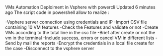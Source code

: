 VMs Automation Deploiment in Vsphere with powercli
 Updated 6 minutes ago
The script code in powershell allow to realize :

-Vsphere server connection using credentials and IP
-Import CSV file containing 10 VM features
-Check the Features and validate or not
-Create VMs according to the total line in the csc file
-Brief after create or not the vm in the terminal
-Include success, errors or cancel VM in different lists
-Send by mail the reports
-Encrypt the credentials in a local file create for the case
-Disconnect to the vsphere server
